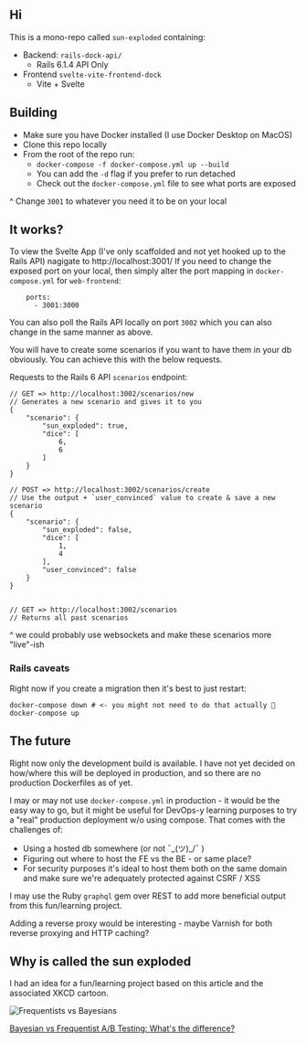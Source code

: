 ## Hi

This is a mono-repo called `sun-exploded` containing:

- Backend: `rails-dock-api/`
  - Rails 6.1.4 API Only
- Frontend `svelte-vite-frontend-dock`
  - Vite + Svelte

## Building

- Make sure you have Docker installed (I use Docker Desktop on MacOS)
- Clone this repo locally
- From the root of the repo run:
  - `docker-compose -f docker-compose.yml up --build`
  - You can add the `-d` flag if you prefer to run detached
  - Check out the `docker-compose.yml` file to see what ports are exposed

^ Change `3001` to whatever you need it to be on your local

## It works?

To view the Svelte App (I've only scaffolded and not yet hooked up to the Rails API) nagigate to http://localhost:3001/
If you need to change the exposed port on your local, then simply alter the port mapping in `docker-compose.yml` for `web-frontend`:

```
    ports:
      - 3001:3000
```

You can also poll the Rails API locally on port `3002` which you can also change in the same manner as above.

You will have to create some scenarios if you want to have them in your db obviously. You can achieve this with the below requests.

Requests to the Rails 6 API `scenarios` endpoint:

```
// GET => http://localhost:3002/scenarios/new
// Generates a new scenario and gives it to you
{
    "scenario": {
        "sun_exploded": true,
        "dice": [
            6,
            6
        ]
    }
}

// POST => http://localhost:3002/scenarios/create
// Use the output + `user_convinced` value to create & save a new scenario
{
    "scenario": {
        "sun_exploded": false,
        "dice": [
            1,
            4
        ],
        "user_convinced": false
    }
}


// GET => http://localhost:3002/scenarios
// Returns all past scenarios
```

^ we could probably use websockets and make these scenarios more "live"-ish

### Rails caveats

Right now if you create a migration then it's best to just restart:

```
docker-compose down # <- you might not need to do that actually 🤔
docker-compose up
```

## The future

Right now only the development build is available. I have not yet decided on how/where this will be deployed in production, and so there are no production Dockerfiles as of yet.

I may or may not use `docker-compose.yml` in production - it would be the easy way to go, but it might be useful for DevOps-y learning purposes to try a "real" production deployment w/o using compose. That comes with the challenges of:

- Using a hosted db somewhere (or not ¯\_(ツ)\_/¯ )
- Figuring out where to host the FE vs the BE - or same place?
- For security purposes it's ideal to host them both on the same domain and make sure we're adequately protected against CSRF / XSS

I may use the Ruby `graphql` gem over REST to add more beneficial output from this fun/learning project.

Adding a reverse proxy would be interesting - maybe Varnish for both reverse proxying and HTTP caching?

## Why is called the sun exploded

I had an idea for a fun/learning project based on this article and the associated XKCD cartoon.

![Frequentists vs Bayesians](https://imgs.xkcd.com/comics/frequentists_vs_bayesians.png)

[Bayesian vs Frequentist A/B Testing: What's the difference?](https://cxl.com/blog/bayesian-frequentist-ab-testing/)
